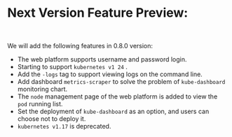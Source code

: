 
# Next Version Feature Preview:

<br>

We will add the following features in 0.8.0 version:

* The web platform supports username and password login.
* Starting to support `kubernetes v1 24` .
* Add the `-logs` tag to support viewing logs on the command line.
* Add dashboard `metrics-scraper` to solve the problem of `kube-dashboard` monitoring chart.
* The `node` management page of the web platform is added to view the `pod` running list.
* Set the deployment of `kube-dashboard` as an option, and users can choose not to deploy it.
* `kubernetes v1.17` is deprecated. 


<br>
